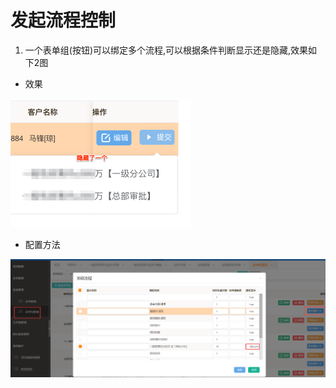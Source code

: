 # 发起流程控制

1. 一个表单组(按钮)可以绑定多个流程,可以根据条件判断显示还是隐藏,效果如下2图



- 效果

<img src="./img/processButton.png" alt="processButton" style="zoom: 50%;" />

- 配置方法

<img src="./img/processInput.png" alt="processInput" style="zoom: 50%;" />